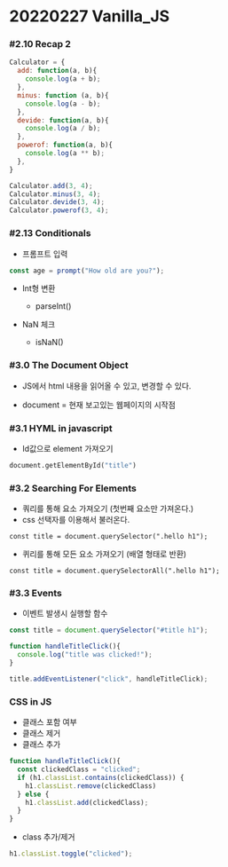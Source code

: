 # 20220227 Vanilla_JS



### #2.10 Recap 2

```js
Calculator = {
  add: function(a, b){
    console.log(a + b);
  },
  minus: function (a, b){
    console.log(a - b);
  },
  devide: function(a, b){
    console.log(a / b);
  },
  powerof: function(a, b){
    console.log(a ** b);
  },
}

Calculator.add(3, 4);
Calculator.minus(3, 4);
Calculator.devide(3, 4);
Calculator.powerof(3, 4);
```



### #2.13 Conditionals



* 프롬프트 입력

```js
const age = prompt("How old are you?");
```



* Int형 변환
  * parseInt()

* NaN 체크
  * isNaN()



### #3.0 The Document Object



* JS에서 html 내용을 읽어올 수 있고, 변경할 수 있다.

* document = 현재 보고있는 웹페이지의 시작점



### #3.1 HYML in javascript



* Id값으로 element 가져오기

```python
document.getElementById("title")
```



### #3.2 Searching For Elements



* 쿼리를 통해 요소 가져오기 (첫번째 요소만 가져온다.)
* css 선택자를 이용해서 불러온다.

```JS
const title = document.querySelector(".hello h1");
```



* 퀴리를 통해 모든 요소 가져오기 (배열 형태로 반환)

```JS
const title = document.querySelectorAll(".hello h1");
```



### #3.3 Events



* 이벤트 발생시 실행할 함수

```js
const title = document.querySelector("#title h1");

function handleTitleClick(){
  console.log("title was clicked!");
}

title.addEventListener("click", handleTitleClick);
```





### CSS in JS



* 클래스 포함 여부
* 클래스 제거
* 클래스 추가

```js
function handleTitleClick(){
  const clickedClass = "clicked";
  if (h1.classList.contains(clickedClass)) {
    h1.classList.remove(clickedClass)
  } else {
    h1.classList.add(clickedClass);
  }
}
```

* class 추가/제거

```js
h1.classList.toggle("clicked");
```

